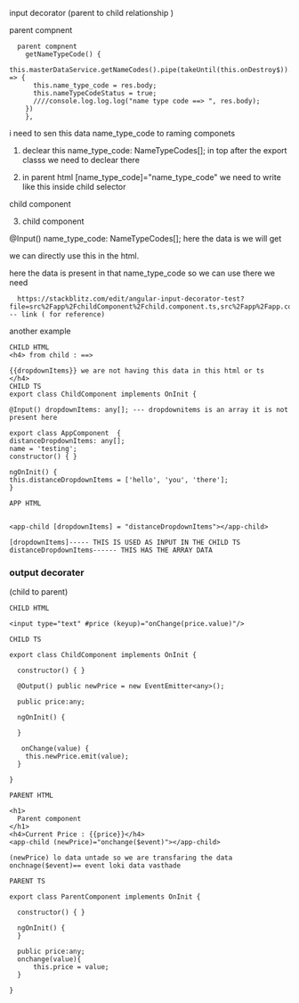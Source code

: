 input decorator (parent to child relationship )

parent compnent 

```
  parent compnent 
    getNameTypeCode() {
    this.masterDataService.getNameCodes().pipe(takeUntil(this.onDestroy$)).subscribe(res => {
      this.name_type_code = res.body;
      this.nameTypeCodeStatus = true;
      ////console.log.log.log("name type code ==> ", res.body);
    })
    },
```

i need to sen this data name_type_code to raming componets 

1)  declear this   name_type_code: NameTypeCodes[]; in top after the export classs we need to declear there 

2) in parent html 
  [name_type_code]="name_type_code" we need to write like this inside child selector

child component

3) child component 

@Input() name_type_code: NameTypeCodes[]; here the data is we will get 

we can directly use this in the html.  

here the data is present in that name_type_code so we can use there we need 

```
  https://stackblitz.com/edit/angular-input-decorator-test?file=src%2Fapp%2FchildComponent%2Fchild.component.ts,src%2Fapp%2Fapp.component.html,src%2Fapp%2Fapp.component.ts -- link ( for reference)

```
another example

```
CHILD HTML 
<h4> from child : ==>

{{dropdownItems}} we are not having this data in this html or ts 
</h4>
CHILD TS 
export class ChildComponent implements OnInit {

@Input() dropdownItems: any[]; --- dropdownitems is an array it is not present here 

export class AppComponent  {
distanceDropdownItems: any[];
name = 'testing';
constructor() { }

ngOnInit() {
this.distanceDropdownItems = ['hello', 'you', 'there'];
}
  
APP HTML 
  

<app-child [dropdownItems] = "distanceDropdownItems"></app-child>
  
[dropdownItems]----- THIS IS USED AS INPUT IN THE CHILD TS 
distanceDropdownItems------ THIS HAS THE ARRAY DATA 

```


### output decorater 
(child to parent) 

 
```
CHILD HTML

<input type="text" #price (keyup)="onChange(price.value)"/>

CHILD TS 

export class ChildComponent implements OnInit {

  constructor() { }

  @Output() public newPrice = new EventEmitter<any>();

  public price:any;

  ngOnInit() {
  
  }

   onChange(value) {
    this.newPrice.emit(value);
  }

}

PARENT HTML 

<h1>
  Parent component
</h1>
<h4>Current Price : {{price}}</h4>
<app-child (newPrice)="onchange($event)"></app-child>

(newPrice) lo data untade so we are transfaring the data 
onchnage($event)== event loki data vasthade 

PARENT TS 

export class ParentComponent implements OnInit {

  constructor() { }

  ngOnInit() {
  }

  public price:any;
  onchange(value){
      this.price = value;
  }

}
```